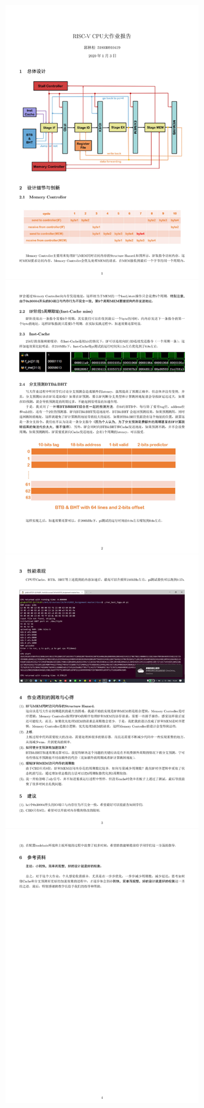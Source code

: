 <img src="report\0001.jpg"/>
<img src="report\0002.jpg"/>
<img src="report\0003.jpg"/>
<img src="report\0004.jpg"/>
